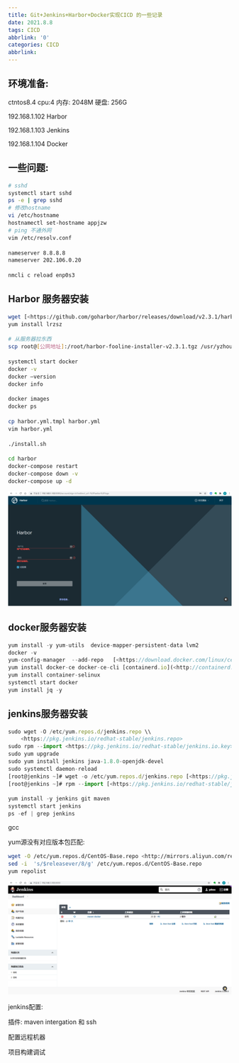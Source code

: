 ```yaml
---
title: Git+Jenkins+Harbor+Docker实现CICD 的一些记录
date: 2021.8.8
tags: CICD
abbrlink: '0'
categories: CICD
abbrlink: 
---
```

## 环境准备:

ctntos8.4  cpu:4 内存: 2048M 硬盘: 256G

192.168.1.102 Harbor

192.168.1.103 Jenkins

192.168.1.104 Docker

## 一些问题:

```bash
# sshd
systemctl start sshd
ps -e | grep sshd
# 修改hostname
vi /etc/hostname
hostnamectl set-hostname appjzw
# ping 不通外网
vim /etc/resolv.conf

nameserver 8.8.8.8
nameserver 202.106.0.20

nmcli c reload enp0s3
```

## Harbor 服务器安装

```bash
wget [<https://github.com/goharbor/harbor/releases/download/v2.3.1/harbor-offline-installer-v2.3.1.tgz>](<https://github.com/goharbor/harbor/releases/download/v2.3.1/harbor-offline-installer-v2.3.1.tgz>)
yum install lrzsz

# 从服务器拉东西
scp root@[公网地址]:/root/harbor-fooline-installer-v2.3.1.tgz /usr/yzhou/Desktop

systemctl start docker
docker -v
docker —version
docker info

docker images
docker ps

cp harbor.yml.tmpl harbor.yml
vim harbor.yml

./install.sh

cd harbor
docker-compose restart
docker-compose down -v
docker-compose up -d
```

![2](Git+Jenkins+Harbor+Docker%E5%AE%9E%E7%8E%B0CICD%20%E7%9A%84%E4%B8%80%E4%BA%9B%E8%AE%B0%E5%BD%95.assets/2.png)

## docker服务器安装

```jsx
yum install -y yum-utils  device-mapper-persistent-data lvm2
docker -v
yum-config-manager  --add-repo   [<https://download.docker.com/linux/centos/docker-ce.repo>](<https://download.docker.com/linux/centos/docker-ce.repo>)
yum install docker-ce docker-ce-cli [containerd.io](<http://containerd.io/>) --nobest
yum install container-selinux
systemctl start docker
yum install jq -y
```

## jenkins服务器安装

```jsx
sudo wget -O /etc/yum.repos.d/jenkins.repo \\
    <https://pkg.jenkins.io/redhat-stable/jenkins.repo>
sudo rpm --import <https://pkg.jenkins.io/redhat-stable/jenkins.io.key>
sudo yum upgrade
sudo yum install jenkins java-1.8.0-openjdk-devel
sudo systemctl daemon-reload
[root@jenkins ~]# wget -o /etc/yum.repos.d/jenkins.repo [<https://pkg.jenkins.io/redhat-stable/jenkins.repo>](<https://pkg.jenkins.io/redhat-stable/jenkins.repo>)
[root@jenkins ~]# rpm --import [<https://pkg.jenkins.io/redhat-stable/jenkins.io.key>](<https://pkg.jenkins.io/redhat-stable/jenkins.io.key>)

yum install -y jenkins git maven
systemctl start jenkins
ps -ef | grep jenkins
```

gcc

yum源没有对应版本包匹配:

```bash
wget -O /etc/yum.repos.d/CentOS-Base.repo <http://mirrors.aliyun.com/repo/Centos-8.repo>
sed -i  's/$releasever/8/g' /etc/yum.repos.d/CentOS-Base.repo
yum repolist
```

![Untitled](Git+Jenkins+Harbor+Docker%E5%AE%9E%E7%8E%B0CICD%20%E7%9A%84%E4%B8%80%E4%BA%9B%E8%AE%B0%E5%BD%95.assets/Untitled.png)

jenkins配置:

插件: maven intergation 和 ssh

配置远程机器

项目构建调试

